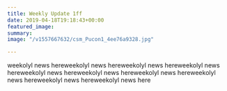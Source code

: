 ```yaml
---
title: Weekly Update 1ff
date: 2019-04-18T19:18:43+00:00
featured_image: 
summary: 
image: "/v1557667632/csm_Pucon1_4ee76a9328.jpg"

---
```

weekolyl news hereweekolyl news hereweekolyl news hereweekolyl news hereweekolyl news hereweekolyl news hereweekolyl news hereweekolyl news hereweekolyl news hereweekolyl news here
